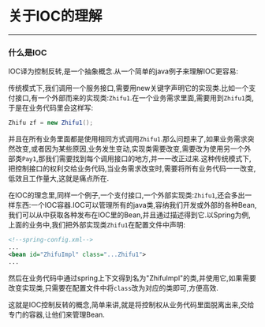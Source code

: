 # 关于IOC的理解

---

### 什么是IOC

  IOC译为控制反转,是一个抽象概念.从一个简单的java例子来理解IOC更容易:

  传统模式下,我们调用一个服务接口,需要用new关键字声明它的实现类.比如一个支付接口,有一个外部而来的实现类:`Zhifu1`.在一个业务需求里面,需要用到`Zhifu1`类,于是在业务代码里会这样写:

```java
Zhifu zf = new Zhifu1();
```

并且在所有业务里面都是使用相同方式调用`Zhifu1`.那么问题来了,如果业务需求突然改变,或者因为某些原因,业务发生变动,实现类需要改变,需要改为使用另一个外部类`Pay1`,那我们需要找到每个调用接口的地方,并一一改正过来.这种传统模式下,把控制接口的权利交给业务代码,当业务需求改变时,需要将所有业务代码一一改变,低效且工作量大,这就是痛点所在.

  在IOC的理念里,同样一个例子,一个支付接口,一个外部实现类:`Zhifu1`,还会多出一样东西:一个IOC容器.IOC可以管理所有的java类,容纳我们开发或外部的各种Bean,我们可以从中获取各种发布在IOC里的Bean,并且通过描述得到它.以Spring为例,上面的业务中,我们把外部实现类`Zhifu1`在配置文件中声明:

```xml
<!--spring-config.xml-->
...
<bean id="ZhifuImpl" class="...Zhifu1">
...
```

然后在业务代码中通过spring上下文得到名为"ZhifuImpl"的类,并使用它,如果需要改变实现类,只需要在配置文件中将`class`改为对应的类即可,方便高效.

  这就是IOC控制反转的概念,简单来讲,就是将控制权从业务代码里面脱离出来,交给专门的容器,让他们来管理Bean.
